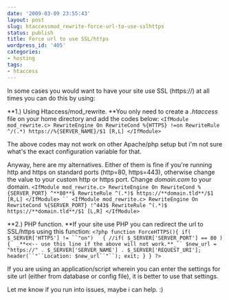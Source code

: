 ```yaml
---
date: '2009-03-09 23:55:43'
layout: post
slug: htaccessmod_rewrite-force-url-to-use-sslhttps
status: publish
title: Force url to use SSL/https
wordpress_id: '405'
categories:
- hosting
tags:
- htaccess
---
```


In some cases you would want to have your site use SSL (https://) at all times you can do this by using:

**1.)  Using Htaccess/mod_rewrite. **You only need to create a _.htaccess_ file on your home directory and add the codes below:
`
<IfModule mod_rewrite.c>
RewriteEngine On
RewriteCond %{HTTPS} !=on
RewriteRule ^/(.*) https://%{SERVER_NAME}/$1 [R,L]
</IfModule>
`

The above codes may not work on other Apache/php setup but i'm not sure what's the exact configuration variable for that.  

Anyway, here are my alternatives.  Either of them is fine if you're running http and https on standard ports (http=80, https=443), otherwise change the value to your custom http or https port.  Change _domain.com_ to your domain.
`
<IfModule mod_rewrite.c>
RewriteEngine On
RewriteCond %{SERVER_PORT} ^**80**$
RewriteRule ^(.*)$ https://**domain.tld**/$1 [R,L]
</IfModule>
``
<IfModule mod_rewrite.c>
RewriteEngine On
RewriteCond %{SERVER_PORT} !^443$
RewriteRule ^(.*)$ https://**domain.tld**/$1 [L,R]
</IfModule>
`

**2.) PHP function. **If your site use PHP you can redirect the url to SSL/https using this function:
`<?php
function ForceHTTPS(){
if( $_SERVER['HTTPS'] != ``"on")   {
//if( $_SERVER['SERVER_PORT'] == 80 )   {  _**<<-- use this line if the above will not work.**_``
$new_url = "https://" . $_SERVER['SERVER_NAME'] . $_SERVER['REQUEST_URI'];
header(``"``Location: $new_url``"``);
exit; }
}
?>`

If you are using an application/script wherein you can enter the settings for site url (either from database or config file), it is better to use that settings.

Let me know if you run into issues, maybe i can help.  :)
